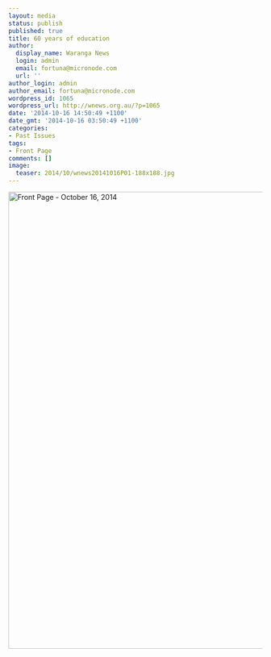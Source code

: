 ```yaml
---
layout: media
status: publish
published: true
title: 60 years of education
author:
  display_name: Waranga News
  login: admin
  email: fortuna@micronode.com
  url: ''
author_login: admin
author_email: fortuna@micronode.com
wordpress_id: 1065
wordpress_url: http://wnews.org.au/?p=1065
date: '2014-10-16 14:50:49 +1100'
date_gmt: '2014-10-16 03:50:49 +1100'
categories:
- Past Issues
tags:
- Front Page
comments: []
image:
  teaser: 2014/10/wnews20141016P01-188x188.jpg
---
```


<a href="{{ site.url }}/images/2014/10/wnews20141016P01.pdf"><img class="alignnone size-full wp-image-1063" alt="Front Page - October 16, 2014" src="{{ site.url }}/images/2014/10/wnews20141016P01.jpg" width="624" height="907" /></a>
